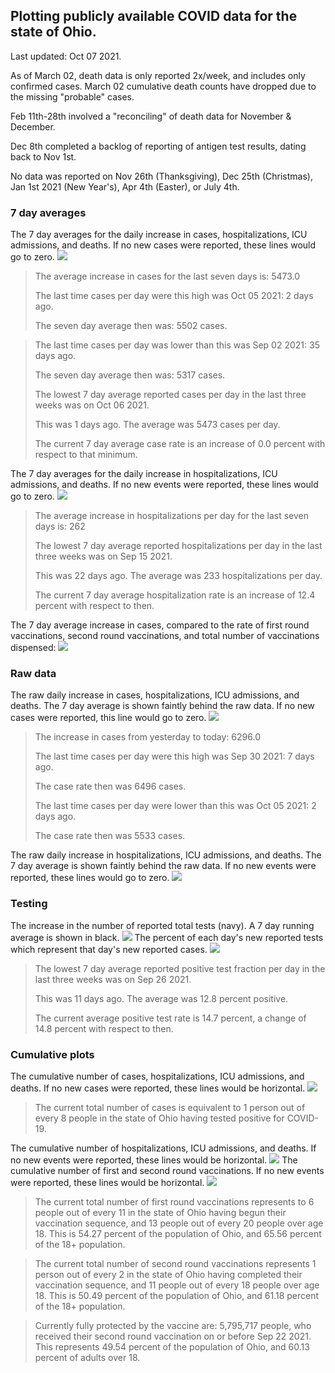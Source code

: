 ## Plotting publicly available COVID data for the state of Ohio. 

Last updated: Oct 07 2021. 

As of March 02, death data is only reported 2x/week, and includes only confirmed cases. March 02 cumulative death counts have dropped due to the missing "probable" cases.

Feb 11th-28th involved a "reconciling" of death data for November & December.

Dec 8th completed a backlog of reporting of antigen test results, dating back to Nov 1st.

No data was reported on Nov 26th (Thanksgiving), Dec 25th (Christmas), Jan 1st 2021 (New Year's), Apr 4th (Easter), or July 4th.
### 7 day averages
The 7 day averages for the daily increase in cases, hospitalizations, ICU admissions, and deaths. If no new cases were reported, these lines would go to zero.
![](7dayaverage_cases.png)

>The average increase in cases for the last seven days is: 5473.0
>
>The last time cases per day were this high was Oct 05 2021: 2 days ago.
>
>The seven day average then was: 5502 cases.

>
>The last time cases per day was lower than this was Sep 02 2021: 35 days ago.
>
>The seven day average then was: 5317 cases.
>
>The lowest 7 day average reported cases per day in the last three weeks was on Oct 06 2021.
>
>This was 1 days ago. The average was 5473 cases per day.
>
>The current 7 day average case rate is an increase of 0.0 percent with respect to that minimum.

The 7 day averages for the daily increase in hospitalizations, ICU admissions, and deaths. If no new events were reported, these lines would go to zero.
![](7dayaverage_hospital.png)

>The average increase in hospitalizations per day for the last seven days is: 262
>
>The lowest 7 day average reported hospitalizations per day in the last three weeks was on Sep 15 2021.
>
>This was 22 days ago. The average was 233 hospitalizations per day.
>
>The current 7 day average hospitalization rate is an increase of 12.4 percent with respect to then.

The 7 day average increase in cases, compared to the rate of first round vaccinations, second round vaccinations, and total number of vaccinations dispensed:
![](DailyVaccinationsCases.png)

### Raw data
The raw daily increase in cases, hospitalizations, ICU admissions, and deaths. The 7 day average is shown faintly behind the raw data. If no new cases were reported, this line would go to zero.
![](DailyCases.png)

>The increase in cases from yesterday to today: 6296.0 
>
>The last time cases per day were this high was Sep 30 2021: 7 days ago. 
>
>The case rate then was 6496 cases.
>
>The last time cases per day were lower than this was Oct 05 2021: 2 days ago. 
>
>The case rate then was 5533 cases.

The raw daily increase in hospitalizations, ICU admissions, and deaths. The 7 day average is shown faintly behind the raw data. If no new events were reported, these lines would go to zero.
![](DailyHospitalizations.png)

### Testing

The increase in the number of reported total tests (navy). A 7 day running average is shown in black.
![](DailyTests.png)
The percent of each day's new reported tests which represent that day's new reported cases.
![](percentpositive_tests.png)

>The lowest 7 day average reported positive test fraction per day in the last three weeks was on Sep 26 2021.
>
>This was 11 days ago. The average was 12.8 percent positive. 
>
>The current average positive test rate is 14.7 percent, a change of 14.8 percent with respect to then. 

### Cumulative plots
The cumulative number of cases, hospitalizations, ICU admissions, and deaths. If no new cases were reported, these lines would be horizontal.
![](Cases.png)

>The current total number of cases is equivalent to 1 person out of every 8 people in the state of Ohio having tested positive for COVID-19.

The cumulative number of hospitalizations, ICU admissions, and deaths. If no new events were reported, these lines would be horizontal.
![](Hospitalizations.png)
The cumulative number of first and second round vaccinations. If no new events were reported, these lines would be horizontal.
![](Vaccinations.png)

>The current total number of first round vaccinations represents to 6 people out of every 11 in the state of Ohio having begun their vaccination sequence, and 13 people out of every 20 people over age 18.
 >This is 54.27 percent of the population of Ohio, and 65.56 percent of the 18+ population.

>The current total number of second round vaccinations represents 1 person out of every 2 in the state of Ohio having completed their vaccination sequence, and 11 people out of every 18 people over age 18. 
>This is 50.49 percent of the population of Ohio, and 61.18 percent of the 18+ population.

>Currently fully protected by the vaccine are: 5,795,717 people, who received their second round vaccination on or before Sep 22 2021.
>This represents 49.54 percent of the population of Ohio, and 60.13 percent of adults over 18.

